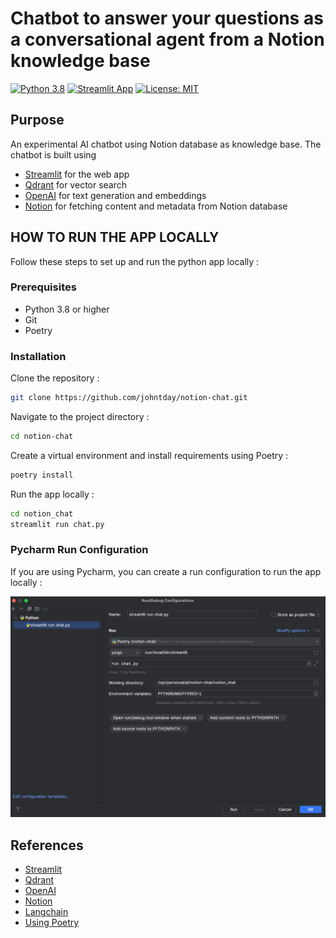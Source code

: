 # Chatbot to answer your questions as a conversational agent from a Notion knowledge base
[![Python 3.8](https://img.shields.io/badge/python-3.8-blue.svg)](https://www.python.org/downloads/release/python-380/)
[![Streamlit App](https://static.streamlit.io/badges/streamlit_badge_black_white.svg)](https://johntday-notion-chat-chat-xcbtq4.streamlit.app/)
[![License: MIT](https://img.shields.io/badge/License-MIT-yellow.svg)](https://opensource.org/licenses/MIT)

## Purpose
An experimental AI chatbot using Notion database as knowledge base. The chatbot is built using
- [Streamlit](https://streamlit.io/) for the web app
- [Qdrant](https://qdrant.tech/) for vector search
- [OpenAI](https://openai.com/blog/openai-api/) for text generation and embeddings
- [Notion](https://developers.notion.com/) for fetching content and metadata from Notion database

## HOW TO RUN THE APP LOCALLY
Follow these steps to set up and run the python app locally :

### Prerequisites
- Python 3.8 or higher
- Git
- Poetry

### Installation
Clone the repository :

```bash
git clone https://github.com/johntday/notion-chat.git
```

Navigate to the project directory :

```bash
cd notion-chat
```

Create a virtual environment and install requirements using Poetry :
```bash
poetry install
```

Run the app locally :

```bash
cd notion_chat
streamlit run chat.py
```

### Pycharm Run Configuration

If you are using Pycharm, you can create a run configuration to run the app locally :

![img.png](docs/images/img.png)

## References
- [Streamlit](https://streamlit.io/)
- [Qdrant](https://qdrant.tech/)
- [OpenAI](https://openai.com/blog/openai-api/)
- [Notion](https://developers.notion.com/)
- [Langchain](https://python.langchain.com/)
- [Using Poetry](https://johntday.github.io/python-poetry/)
